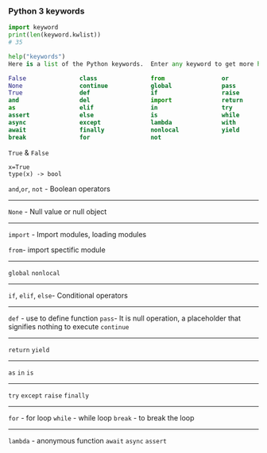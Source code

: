### Python 3 keywords

```python
import keyword
print(len(keyword.kwlist))
# 35

help("keywords")
Here is a list of the Python keywords.  Enter any keyword to get more help.

False               class               from                or
None                continue            global              pass
True                def                 if                  raise
and                 del                 import              return
as                  elif                in                  try
assert              else                is                  while
async               except              lambda              with
await               finally             nonlocal            yield
break               for                 not               

```
`True` & `False`
```
x=True
type(x) -> bool
```

`and`,`or`, `not` - Boolean operators

---
`None` - Null value or null object

---
`import` - Import modules, loading modules

`from`- import spectific module

---
`global`
`nonlocal`

---
`if`, `elif`, `else`- Conditional operators 

---
`def` - use to define function
`pass`- It is null operation, a placeholder that signifies nothing to execute
`continue`

---
`return`
`yield`

---
`as`
`in`
`is`

---
`try`
`except`
`raise`
`finally`

---
`for` - for loop
`while` - while loop
`break` - to break the loop

---
`lambda` - anonymous function
`await`
`async`
`assert`




